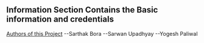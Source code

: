# <h2>Information Section Contains the Basic information and credentials</h2>
<u>Authors of this Project</u>
--Sarthak Bora
--Sarwan Upadhyay
--Yogesh Paliwal
